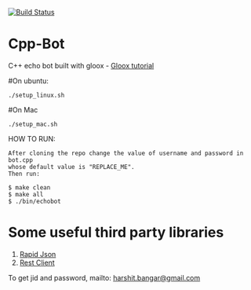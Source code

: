 [![Build Status](https://travis-ci.org/DrawersApp/cpp-sdk.svg?branch=master)](https://travis-ci.org/DrawersApp/cpp-sdk)

# Cpp-Bot
C++ echo bot built with gloox - [Gloox tutorial](http://blog.knatten.org/2012/03/23/basic-gloox-tutorial/)

#On ubuntu:
```
./setup_linux.sh
```
#On Mac
```
./setup_mac.sh
```
HOW TO RUN:
```
After cloning the repo change the value of username and password in bot.cpp
whose default value is "REPLACE_ME".
Then run:

$ make clean
$ make all
$ ./bin/echobot
```
# Some useful third party libraries
1. [Rapid Json](https://github.com/miloyip/rapidjson/)
2. [Rest Client](https://github.com/mrtazz/restclient-cpp/)


To get jid and password, mailto: harshit.bangar@gmail.com
